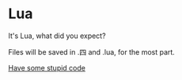 # Lua
It's Lua, what did you expect?


Files will be saved in .四 and .lua, for the most part.

  
[Have some stupid code](gthub.com/Alphanumeric/Code)
